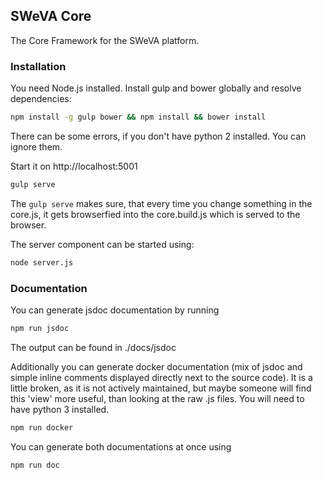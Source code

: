 ## SWeVA Core

The Core Framework for the SWeVA platform.

### Installation

You need Node.js installed.
Install gulp and bower globally and resolve dependencies:

```sh
npm install -g gulp bower && npm install && bower install
```

There can be some errors, if you don't have python 2 installed. You can ignore them.

Start it on http://localhost:5001 

```sh
gulp serve
```

The `gulp serve` makes sure, that every time you change something in the core.js, it gets browserfied into the
core.build.js which is served to the browser.

The server component can be started using:
```sh
node server.js
```

### Documentation

You can generate jsdoc documentation by running
```sh
npm run jsdoc
```

The output can be found in ./docs/jsdoc

Additionally you can generate docker documentation (mix of jsdoc and simple inline comments displayed directly next to the source code).
It is a little broken, as it is not actively maintained, but maybe someone will find this 'view' more useful, than looking at the raw .js files.
You will need to have python 3 installed.

```sh
npm run docker
```

You can generate both documentations at once using
```sh
npm run doc
```
